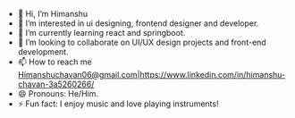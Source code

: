 - 👋 Hi, I’m Himanshu
- 👀 I’m interested in ui designing, frontend designer and developer.
- 🌱 I’m currently learning react and springboot.
- 💞️ I’m looking to collaborate on UI/UX design projects and front-end development.
- 📫 How to reach me Himanshuchavan06@gmail.com|https://www.linkedin.com/in/himanshu-chavan-3a5260266/
- 😄 Pronouns: He/Him.
- ⚡ Fun fact: I enjoy music and love playing instruments!

<!---
himu8999/himu8999 is a ✨ special ✨ repository because its `README.md` (this file) appears on your GitHub profile.
You can click the Preview link to take a look at your changes.
--->
